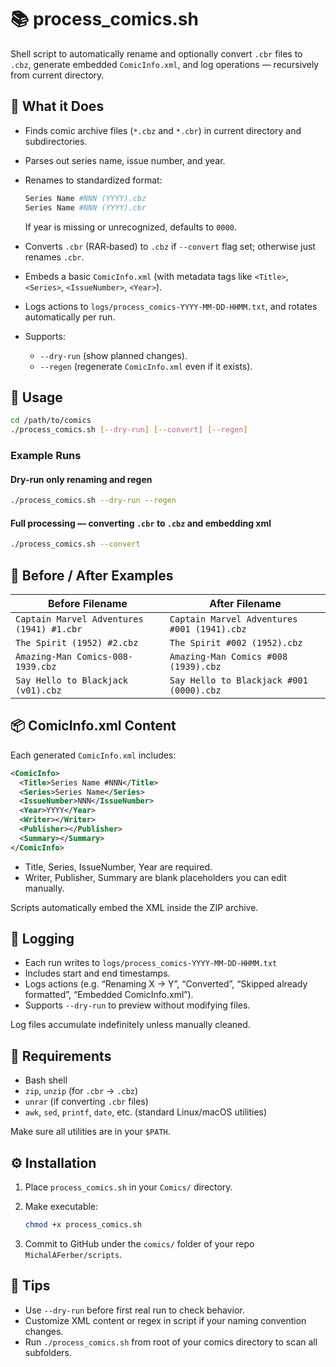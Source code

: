 # 📚 process\_comics.sh

Shell script to automatically rename and optionally convert `.cbr` files to `.cbz`, generate embedded `ComicInfo.xml`, and log operations — recursively from current directory.

## 🚀 What it Does

* Finds comic archive files (`*.cbz` and `*.cbr`) in current directory and subdirectories.
* Parses out series name, issue number, and year.
* Renames to standardized format:

  ```bash
  Series Name #NNN (YYYY).cbz
  Series Name #NNN (YYYY).cbr
  ```

  If year is missing or unrecognized, defaults to `0000`.
* Converts `.cbr` (RAR‑based) to `.cbz` if `--convert` flag set; otherwise just renames `.cbr`.
* Embeds a basic `ComicInfo.xml` (with metadata tags like `<Title>`, `<Series>`, `<IssueNumber>`, `<Year>`).
* Logs actions to `logs/process_comics-YYYY-MM-DD-HHMM.txt`, and rotates automatically per run.
* Supports:

  * `--dry-run` (show planned changes).
  * `--regen` (regenerate `ComicInfo.xml` even if it exists).

## 🧪 Usage

```bash
cd /path/to/comics
./process_comics.sh [--dry-run] [--convert] [--regen]
```

### Example Runs

#### Dry-run only renaming and regen

```bash
./process_comics.sh --dry-run --regen
```

#### Full processing — converting `.cbr` to `.cbz` and embedding xml

```bash
./process_comics.sh --convert
```

## 📁 Before / After Examples

| Before Filename                           | After Filename                              |
| ----------------------------------------- | ------------------------------------------- |
| `Captain Marvel Adventures (1941) #1.cbr` | `Captain Marvel Adventures #001 (1941).cbz` |
| `The Spirit (1952) #2.cbz`                | `The Spirit #002 (1952).cbz`                |
| `Amazing-Man Comics-008-1939.cbz`         | `Amazing-Man Comics #008 (1939).cbz`        |
| `Say Hello to Blackjack (v01).cbz`        | `Say Hello to Blackjack #001 (0000).cbz`    |

## 📦 ComicInfo.xml Content

Each generated `ComicInfo.xml` includes:

```xml
<ComicInfo>
  <Title>Series Name #NNN</Title>
  <Series>Series Name</Series>
  <IssueNumber>NNN</IssueNumber>
  <Year>YYYY</Year>
  <Writer></Writer>
  <Publisher></Publisher>
  <Summary></Summary>
</ComicInfo>
```

* Title, Series, IssueNumber, Year are required.
* Writer, Publisher, Summary are blank placeholders you can edit manually.

Scripts automatically embed the XML inside the ZIP archive.

## 📝 Logging

* Each run writes to `logs/process_comics-YYYY-MM-DD-HHMM.txt`
* Includes start and end timestamps.
* Logs actions (e.g. “Renaming X → Y”, “Converted”, “Skipped already formatted”, “Embedded ComicInfo.xml”).
* Supports `--dry-run` to preview without modifying files.

Log files accumulate indefinitely unless manually cleaned.

## 🔧 Requirements

* Bash shell
* `zip`, `unzip` (for `.cbr` → `.cbz`)
* `unrar` (if converting `.cbr` files)
* `awk`, `sed`, `printf`, `date`, etc. (standard Linux/macOS utilities)

Make sure all utilities are in your `$PATH`.

## ⚙️ Installation

1. Place `process_comics.sh` in your `Comics/` directory.
2. Make executable:

   ```bash
   chmod +x process_comics.sh
   ```

3. Commit to GitHub under the `comics/` folder of your repo `MichalAFerber/scripts`.

## 🧠 Tips

* Use `--dry-run` before first real run to check behavior.
* Customize XML content or regex in script if your naming convention changes.
* Run `./process_comics.sh` from root of your comics directory to scan all subfolders.
